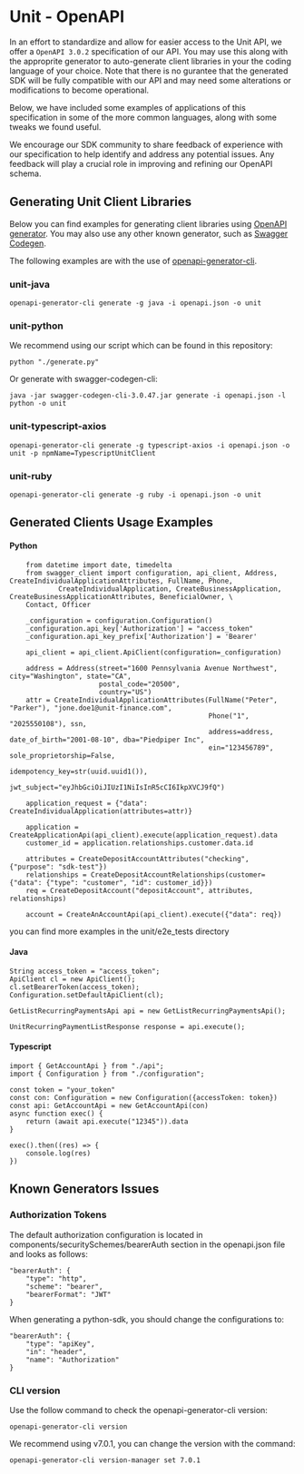 
# Unit - OpenAPI

In an effort to standardize and allow for easier access to the Unit API, we offer a `OpenAPI 3.0.2` specification of our API. You may use this along with the approprite generator to auto-generate client libraries in your the coding language of your choice. Note that there is no gurantee that the generated SDK will be fully compatible with our API and may need some alterations or modifications to become operational.

Below, we have included some examples of applications of this specification in some of the more common languages, along with some tweaks we found useful. 

We encourage our SDK community to share feedback of experience with our specification to help identify and address any potential issues. Any feedback will play a crucial role in improving and refining our OpenAPI schema.

## Generating Unit Client Libraries
Below you can find examples for generating client libraries using [OpenAPI generator](https://openapi-generator.tech/). 
You may also use any other known generator, such as [Swagger Codegen](https://github.com/swagger-api/swagger-codegen#generating-a-client-from-local-files).

The following examples are with the use of [openapi-generator-cli](https://github.com/OpenAPITools/openapi-generator-cli). 


### unit-java
```commandline
openapi-generator-cli generate -g java -i openapi.json -o unit
```

### unit-python
We recommend using our script which can be found in this repository:

```commandline
python "./generate.py"
```
Or generate with swagger-codegen-cli:
```
java -jar swagger-codegen-cli-3.0.47.jar generate -i openapi.json -l python -o unit
```

### unit-typescript-axios
```commandline
openapi-generator-cli generate -g typescript-axios -i openapi.json -o unit -p npmName=TypescriptUnitClient
```

### unit-ruby
```commandline
openapi-generator-cli generate -g ruby -i openapi.json -o unit
```

## Generated Clients Usage Examples

#### Python
``` 
    from datetime import date, timedelta
    from swagger_client import configuration, api_client, Address, CreateIndividualApplicationAttributes, FullName, Phone,
            CreateIndividualApplication, CreateBusinessApplication, CreateBusinessApplicationAttributes, BeneficialOwner, \
    Contact, Officer
    
    _configuration = configuration.Configuration()
    _configuration.api_key['Authorization'] = "access_token"
    _configuration.api_key_prefix['Authorization'] = 'Bearer'

    api_client = api_client.ApiClient(configuration=_configuration)
    
    address = Address(street="1600 Pennsylvania Avenue Northwest", city="Washington", state="CA",
                      postal_code="20500",
                      country="US")
    attr = CreateIndividualApplicationAttributes(FullName("Peter", "Parker"), "jone.doe1@unit-finance.com",
                                                 Phone("1", "2025550108"), ssn,
                                                 address=address, date_of_birth="2001-08-10", dba="Piedpiper Inc",
                                                 ein="123456789", sole_proprietorship=False,
                                                 idempotency_key=str(uuid.uuid1()),
                                                 jwt_subject="eyJhbGciOiJIUzI1NiIsInR5cCI6IkpXVCJ9fQ")

    application_request = {"data": CreateIndividualApplication(attributes=attr)}
    
    application = CreateApplicationApi(api_client).execute(application_request).data
    customer_id = application.relationships.customer.data.id
        
    attributes = CreateDepositAccountAttributes("checking", {"purpose": "sdk-test"})
    relationships = CreateDepositAccountRelationships(customer={"data": {"type": "customer", "id": customer_id}})
    req = CreateDepositAccount("depositAccount", attributes, relationships)

    account = CreateAnAccountApi(api_client).execute({"data": req})    
```
you can find more examples in the unit/e2e_tests directory

#### Java

    String access_token = "access_token";
    ApiClient cl = new ApiClient();
    cl.setBearerToken(access_token);
    Configuration.setDefaultApiClient(cl);

    GetListRecurringPaymentsApi api = new GetListRecurringPaymentsApi();

    UnitRecurringPaymentListResponse response = api.execute();


#### Typescript

    import { GetAccountApi } from "./api";
    import { Configuration } from "./configuration";
    
    const token = "your_token"
    const con: Configuration = new Configuration({accessToken: token})
    const api: GetAccountApi = new GetAccountApi(con)
    async function exec() {
        return (await api.execute("12345")).data
    }

    exec().then((res) => {
        console.log(res)
    })

## Known Generators Issues
### Authorization Tokens
The default authorization configuration is located in components/securitySchemes/bearerAuth section in the openapi.json file and looks as follows:

    "bearerAuth": {
        "type": "http",
        "scheme": "bearer",
        "bearerFormat": "JWT"
    }

When generating a python-sdk, you should change the configurations to:

    "bearerAuth": {
        "type": "apiKey",
        "in": "header",
        "name": "Authorization"
    }

### CLI version
Use the follow command to check the openapi-generator-cli version:

```openapi-generator-cli version``` 

We recommend using v7.0.1, you can change the version with the command:

```openapi-generator-cli version-manager set 7.0.1```
